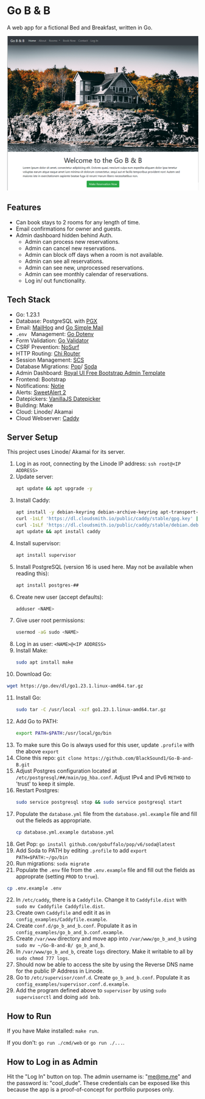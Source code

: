 # Go B & B

A web app for a fictional Bed and Breakfast, written in Go.

![Home Page](images/Home%20Page.png)

## Features

- Can book stays to 2 rooms for any length of time.
- Email confirmations for owner and guests.
- Admin dashboard hidden behind Auth.
  - Admin can process new reservations.
  - Admin can cancel new reservations.
  - Admin can block off days when a room is not available.
  - Admin can see all reservations.
  - Admin can see new, unprocessed reservations.
  - Admin can see monthly calendar of reservations.
  - Log in/ out functionality.

## Tech Stack

- Go: 1.23.1
- Database: PostgreSQL with [PGX](https://github.com/jackc/pgx)
- Email: [MailHog](https://github.com/mailhog/MailHog) and [Go Simple Mail](https://github.com/xhit/go-simple-mail)
- `.env ` Management: [Go Dotenv](https://github.com/joho/godotenv)
- Form Validation: [Go Validator](https://github.com/asaskevich/govalidator)
- CSRF Prevention: [NoSurf](https://github.com/justinas/nosurf)
- HTTP Routing: [Chi Router](https://github.com/go-chi/chi)
- Session Management: [SCS](https://github.com/alexedwards/scs/)
- Database Migrations: [Pop](https://gobuffalo.io/documentation/database/pop/)/ [Soda](https://gobuffalo.io/documentation/database/soda/)
- Admin Dashboard: [Royal UI Free Bootstrap Admin Template](https://github.com/BootstrapDash/RoyalUI-Free-Bootstrap-Admin-Template)
- Frontend: Bootstrap
- Notifications: [Notie](https://github.com/jaredreich/notie)
- Alerts: [SweetAlert 2](https://sweetalert2.github.io/)
- Datepickers: [VanillaJS Datepicker](https://github.com/mymth/vanillajs-datepicker)
- Building: Make
- Cloud: Linode/ Akamai
- Cloud Webserver: [Caddy](https://caddyserver.com/docs/install#debian-ubuntu-raspbian)

## Server Setup

This project uses Linode/ Akamai for its server.

1. Log in as root, connecting by the Linode IP address: `ssh root@<IP ADDRESS>`
2. Update server:
   ```sh
   apt update && apt upgrade -y
   ```
3. Install Caddy:
   ```sh
   apt install -y debian-keyring debian-archive-keyring apt-transport-https curl && \
   curl -1sLf 'https://dl.cloudsmith.io/public/caddy/stable/gpg.key' | sudo gpg --dearmor -o /usr/share/keyrings/caddy-stable-archive-keyring.gpg && \
   curl -1sLf 'https://dl.cloudsmith.io/public/caddy/stable/debian.deb.txt' | sudo tee /etc/apt/sources.list.d/caddy-stable.list && \
   apt update && apt install caddy
   ```
4. Install supervisor:
   ```sh
   apt install supervisor
   ```
5. Install PostgreSQL (version 16 is used here. May not be available when reading this):
   ```sh
   apt install postgres-##
   ```
6. Create new user (accept defaults):
   ```sh
   adduser <NAME>
   ```
7. Give user root permissions:
   ```sh
   usermod -aG sudo <NAME>
   ```
8.  Log in as user: `<NAME>@<IP ADDRESS>`
9. Install Make:
   ```sh
   sudo apt install make
   ```
10. Download Go: 
   ```sh
   wget https://go.dev/dl/go1.23.1.linux-amd64.tar.gz
   ```
11. Install Go: 
    ```sh
    sudo tar -C /usr/local -xzf go1.23.1.linux-amd64.tar.gz
    ```
12. Add Go to PATH:
    ```sh
    export PATH=$PATH:/usr/local/go/bin
    ```
13. To make sure this Go is always used for this user, update `.profile` with the above `export`
14. Clone this repo: `git clone https://github.com/BlackSound1/Go-B-and-B.git`
15. Adjust Postgres configuration located at `/etc/postgresql/##/main/pg_hba.conf`. Adjust IPv4 and IPv6 `METHOD` to 'trust' to keep it simple.
16. Restart Postgres:
    ```sh
    sudo service postgresql stop && sudo service postgresql start
    ```
17. Populate the `database.yml` file from the `database.yml.example` file and fill out the fieleds as appropriate.
    ```sh
    cp database.yml.example database.yml
    ```
18. Get Pop: `go install github.com/gobuffalo/pop/v6/soda@latest`
29. Add Soda to PATH by editing `.profile` to add `export PATH=$PATH:~/go/bin`
20. Run migrations: `soda migrate`
21. Populate the `.env` file from the `.env.example` file and fill out the fields as approprate (setting `PROD` to `true`).
   ```sh
   cp .env.example .env
   ```
22. In `/etc/caddy`, there is a `Caddyfile`. Change it to `Caddyfile.dist` with `sudo mv Caddyfile Caddyfile.dist`.
23. Create own `Caddyfile` and edit it as in `config_examples/Caddyfile.example`.
24. Create `conf.d/go_b_and_b.conf`. Populate it as in `config_examples/go_b_and_b.conf.example`.
25. Create `/var/www` directory and move app into `/var/www/go_b_and_b` using `sudo mv ~/Go-B-and-B/ go_b_and_b`.
26. In `/var/www/go_b_and_b`, create `logs` directory. Make it writable to all by `sudo chmod 777 logs`.
27. Should now be able to access the site by using the Reverse DNS name for the public IP Address in Linode.
28. Go to `/etc/supervisor/conf.d`. Create `go_b_and_b.conf`. Populate it as `config_examples/supervisor.conf.d.example`.
29. Add the program defined above to `supervisor` by using `sudo supervisorctl` and doing `add bnb`.


## How to Run

If you have Make installed: `make run`.

If you don't: `go run ./cmd/web` or `go run ./...`.

## How to Log in as Admin

Hit the "Log In" button on top. The admin username is: "me@me.me" and the password is: "cool_dude".
These credentials can be exposed like this because the app is a proof-of-concept for portfolio purposes only.
